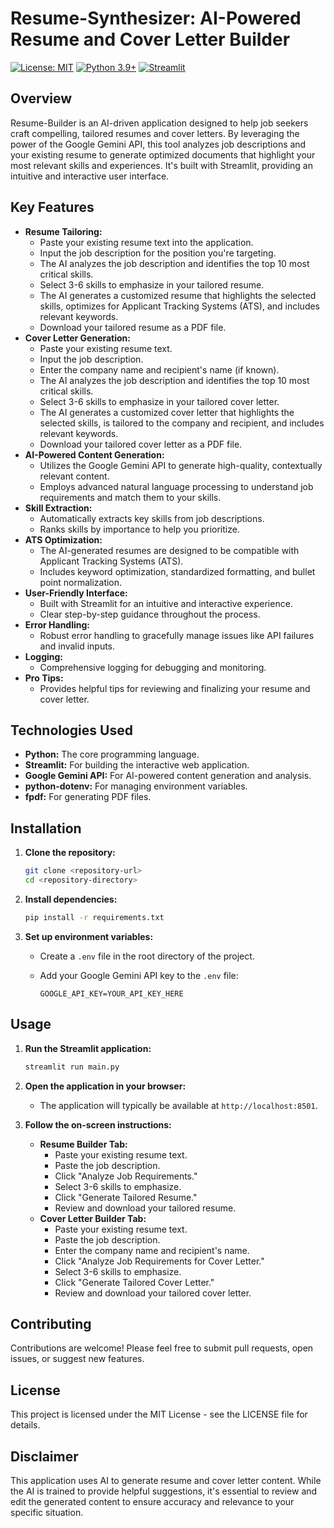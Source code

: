 # Resume-Synthesizer: AI-Powered Resume and Cover Letter Builder

[![License: MIT](https://img.shields.io/badge/License-MIT-yellow.svg)](https://opensource.org/licenses/MIT)
[![Python 3.9+](https://img.shields.io/badge/python-3.9+-blue.svg)](https://www.python.org/downloads/release/python-390/)
[![Streamlit](https://img.shields.io/badge/Streamlit-v1.30.0+-orange)](https://streamlit.io/)

## Overview

Resume-Builder is an AI-driven application designed to help job seekers craft compelling, tailored resumes and cover letters. By leveraging the power of the Google Gemini API, this tool analyzes job descriptions and your existing resume to generate optimized documents that highlight your most relevant skills and experiences. It's built with Streamlit, providing an intuitive and interactive user interface.

## Key Features

*   **Resume Tailoring:**
    *   Paste your existing resume text into the application.
    *   Input the job description for the position you're targeting.
    *   The AI analyzes the job description and identifies the top 10 most critical skills.
    *   Select 3-6 skills to emphasize in your tailored resume.
    *   The AI generates a customized resume that highlights the selected skills, optimizes for Applicant Tracking Systems (ATS), and includes relevant keywords.
    *   Download your tailored resume as a PDF file.
*   **Cover Letter Generation:**
    *   Paste your existing resume text.
    *   Input the job description.
    *   Enter the company name and recipient's name (if known).
    *   The AI analyzes the job description and identifies the top 10 most critical skills.
    *   Select 3-6 skills to emphasize in your tailored cover letter.
    *   The AI generates a customized cover letter that highlights the selected skills, is tailored to the company and recipient, and includes relevant keywords.
    *   Download your tailored cover letter as a PDF file.
*   **AI-Powered Content Generation:**
    *   Utilizes the Google Gemini API to generate high-quality, contextually relevant content.
    *   Employs advanced natural language processing to understand job requirements and match them to your skills.
*   **Skill Extraction:**
    *   Automatically extracts key skills from job descriptions.
    *   Ranks skills by importance to help you prioritize.
*   **ATS Optimization:**
    *   The AI-generated resumes are designed to be compatible with Applicant Tracking Systems (ATS).
    *   Includes keyword optimization, standardized formatting, and bullet point normalization.
*   **User-Friendly Interface:**
    *   Built with Streamlit for an intuitive and interactive experience.
    *   Clear step-by-step guidance throughout the process.
*   **Error Handling:**
    *   Robust error handling to gracefully manage issues like API failures and invalid inputs.
*   **Logging:**
    *   Comprehensive logging for debugging and monitoring.
* **Pro Tips:**
    *   Provides helpful tips for reviewing and finalizing your resume and cover letter.

## Technologies Used

*   **Python:** The core programming language.
*   **Streamlit:** For building the interactive web application.
*   **Google Gemini API:** For AI-powered content generation and analysis.
*   **python-dotenv:** For managing environment variables.
*   **fpdf:** For generating PDF files.

## Installation

1.  **Clone the repository:**

    ```bash
    git clone <repository-url>
    cd <repository-directory>
    ```

2.  **Install dependencies:**

    ```bash
    pip install -r requirements.txt
    ```

3.  **Set up environment variables:**

    *   Create a `.env` file in the root directory of the project.
    *   Add your Google Gemini API key to the `.env` file:

        ```
        GOOGLE_API_KEY=YOUR_API_KEY_HERE
        ```

## Usage

1.  **Run the Streamlit application:**

    ```bash
    streamlit run main.py
    ```

2.  **Open the application in your browser:**

    *   The application will typically be available at `http://localhost:8501`.

3.  **Follow the on-screen instructions:**

    *   **Resume Builder Tab:**
        *   Paste your existing resume text.
        *   Paste the job description.
        *   Click "Analyze Job Requirements."
        *   Select 3-6 skills to emphasize.
        *   Click "Generate Tailored Resume."
        *   Review and download your tailored resume.
    *   **Cover Letter Builder Tab:**
        *   Paste your existing resume text.
        *   Paste the job description.
        *   Enter the company name and recipient's name.
        *   Click "Analyze Job Requirements for Cover Letter."
        *   Select 3-6 skills to emphasize.
        *   Click "Generate Tailored Cover Letter."
        *   Review and download your tailored cover letter.

## Contributing

Contributions are welcome! Please feel free to submit pull requests, open issues, or suggest new features.

## License

This project is licensed under the MIT License - see the LICENSE file for details.

## Disclaimer

This application uses AI to generate resume and cover letter content. While the AI is trained to provide helpful suggestions, it's essential to review and edit the generated content to ensure accuracy and relevance to your specific situation.
